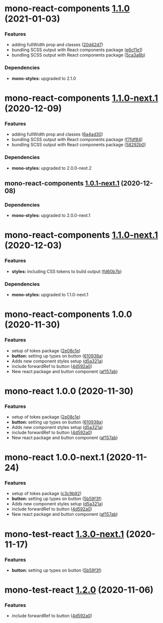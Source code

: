 # mono-react-components [1.1.0](https://github.com/richmccartney/mono-test/compare/mono-react-components@1.0.1...mono-react-components@1.1.0) (2021-01-03)


### Features

* adding fullWidth prop and classes ([20d42d7](https://github.com/richmccartney/mono-test/commit/20d42d7008d4208210815eb87a4953c0bab162eb))
* bundling SCSS output with React components package ([e6cf1e1](https://github.com/richmccartney/mono-test/commit/e6cf1e1d11b74875fbec56cb5aeef9a950c99368))
* bundling SCSS output with React components package ([5ca3a8b](https://github.com/richmccartney/mono-test/commit/5ca3a8b929cdbc8c2f3e6816d1cc2104840c4d1b))





### Dependencies

* **mono-styles:** upgraded to 2.1.0

# mono-react-components [1.1.0-next.1](https://github.com/richmccartney/mono-test/compare/mono-react-components@1.0.1-next.1...mono-react-components@1.1.0-next.1) (2020-12-09)


### Features

* adding fullWidth prop and classes ([6a4ad30](https://github.com/richmccartney/mono-test/commit/6a4ad30808c123c6aacd7dae9a2e9be332240908))
* bundling SCSS output with React components package ([f7fdf84](https://github.com/richmccartney/mono-test/commit/f7fdf84929d8adc7a386f47d9ea5b9bdb57b4182))
* bundling SCSS output with React components package ([58292b0](https://github.com/richmccartney/mono-test/commit/58292b03783278b34259d161f24826f7a5050322))





### Dependencies

* **mono-styles:** upgraded to 2.0.0-next.2

## mono-react-components [1.0.1-next.1](https://github.com/richmccartney/mono-test/compare/mono-react-components@1.0.0...mono-react-components@1.0.1-next.1) (2020-12-08)





### Dependencies

* **mono-styles:** upgraded to 2.0.0-next.1

# mono-react-components [1.1.0-next.1](https://github.com/richmccartney/mono-test/compare/mono-react-components@1.0.0...mono-react-components@1.1.0-next.1) (2020-12-03)


### Features

* **styles:** including CSS tokens to build output ([fd60b7b](https://github.com/richmccartney/mono-test/commit/fd60b7bd0262354f6fcbc4190c93eefd80bc4da6))





### Dependencies

* **mono-styles:** upgraded to 1.1.0-next.1

# mono-react-components 1.0.0 (2020-11-30)


### Features

* setup of tokes package ([2e08c1e](https://github.com/richmccartney/mono-test/commit/2e08c1e479f66db4acce5a5b6ce33966062a8653))
* **button:** setting up types on button ([610938a](https://github.com/richmccartney/mono-test/commit/610938a31a28721aa01f35ff337098ad837268cd))
* Adds new component styles setup ([d5a321a](https://github.com/richmccartney/mono-test/commit/d5a321aa4ddd3d04e33e0a0526193cfcafb6fb9b))
* include forwardRef to button ([4d592a0](https://github.com/richmccartney/mono-test/commit/4d592a002836c766abd84d4d394cbe6f18092fea))
* New react package and button component ([af157ab](https://github.com/richmccartney/mono-test/commit/af157abbea505c7b948c32195f638eb12a9a7d65))

# mono-react 1.0.0 (2020-11-30)

### Features

- setup of tokes package
  ([2e08c1e](https://github.com/richmccartney/mono-test/commit/2e08c1e479f66db4acce5a5b6ce33966062a8653))
- **button:** setting up types on button
  ([610938a](https://github.com/richmccartney/mono-test/commit/610938a31a28721aa01f35ff337098ad837268cd))
- Adds new component styles setup
  ([d5a321a](https://github.com/richmccartney/mono-test/commit/d5a321aa4ddd3d04e33e0a0526193cfcafb6fb9b))
- include forwardRef to button
  ([4d592a0](https://github.com/richmccartney/mono-test/commit/4d592a002836c766abd84d4d394cbe6f18092fea))
- New react package and button component
  ([af157ab](https://github.com/richmccartney/mono-test/commit/af157abbea505c7b948c32195f638eb12a9a7d65))

# mono-react 1.0.0-next.1 (2020-11-24)

### Features

- setup of tokes package
  ([c3c9b92](https://github.com/richmccartney/mono-test/commit/c3c9b92e01be801df552cfc3da651375e22e7587))
- **button:** setting up types on button
  ([5b59f3f](https://github.com/richmccartney/mono-test/commit/5b59f3fe41aaffa8e80ece799bf07bee9acae2f2))
- Adds new component styles setup
  ([d5a321a](https://github.com/richmccartney/mono-test/commit/d5a321aa4ddd3d04e33e0a0526193cfcafb6fb9b))
- include forwardRef to button
  ([4d592a0](https://github.com/richmccartney/mono-test/commit/4d592a002836c766abd84d4d394cbe6f18092fea))
- New react package and button component
  ([af157ab](https://github.com/richmccartney/mono-test/commit/af157abbea505c7b948c32195f638eb12a9a7d65))

# mono-test-react [1.3.0-next.1](https://github.com/richmccartney/mono-test/compare/mono-test-react@1.2.0...mono-test-react@1.3.0-next.1) (2020-11-17)

### Features

- **button:** setting up types on button
  ([5b59f3f](https://github.com/richmccartney/mono-test/commit/5b59f3fe41aaffa8e80ece799bf07bee9acae2f2))

# mono-test-react [1.2.0](https://github.com/richmccartney/mono-test/compare/mono-test-react@1.1.0...mono-test-react@1.2.0) (2020-11-06)

### Features

- include forwardRef to button
  ([4d592a0](https://github.com/richmccartney/mono-test/commit/4d592a002836c766abd84d4d394cbe6f18092fea))
